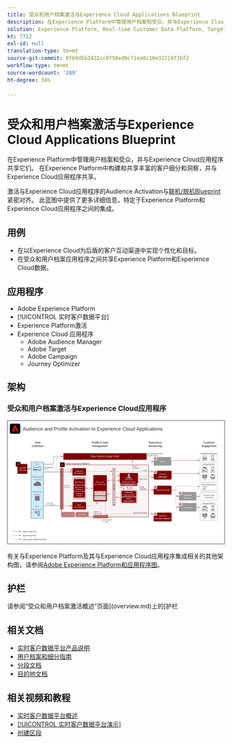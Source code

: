 ```yaml
---
title: 受众和用户档案激活与Experience Cloud Applications Blueprint
description: 在Experience Platform中管理用户档案和受众，并与Experience Cloud应用程序共享它们。
solution: Experience Platform, Real-time Customer Data Platform, Target, Audience Manager, Analytics, Experience Cloud Services
kt: 7722
exl-id: null
translation-type: tm+mt
source-git-commit: 0f69d5b2422cc9750ed9c71ea0c10e3271973bf2
workflow-type: tm+mt
source-wordcount: '289'
ht-degree: 34%

---
```


# 受众和用户档案激活与Experience Cloud Applications Blueprint

在Experience Platform中管理用户档案和受众，并与Experience Cloud应用程序共享它们。 在Experience Platform中构建和共享丰富的客户细分和洞察，并与Experience Cloud应用程序共享。

激活与Experience Cloud应用程序的Audience Activation与[联机/脱机Blueprint](online-offline.md)紧密对齐。 此蓝图中提供了更多详细信息，特定于Experience Platform和Experience Cloud应用程序之间的集成。

## 用例

* 在以Experience Cloud为后盾的客户互动渠道中实现个性化和目标。
* 在受众和用户档案应用程序之间共享Experience Platform和Experience Cloud数据。

## 应用程序

* Adobe Experience Platform
* [!UICONTROL 实时客户数据平台]
* Experience Platform激活
* Experience Cloud 应用程序
   * Adobe Audience Manager
   * Adobe Target
   * Adobe Campaign
   * Journey Optimizer

## 架构

### 受众和用户档案激活与Experience Cloud应用程序

<img src="assets/activation+apps.svg" alt="受众和用户档案激活的参考体系结构" style="border:1px solid #4a4a4a" />

有关与Experience Platform及其与Experience Cloud应用程序集成相关的其他架构图，请参阅[Adobe Experience Platform和应用程序图](https://experienceleague.adobe.com/docs/blueprints-learn/architecture/architecture-overview/platform-applications.html)。

## 护栏

请参阅“受众和用户档案激活概述”页面](overview.md)上的[护栏

## 相关文档

* [实时客户数据平台产品说明](https://helpx.adobe.com/cn/legal/product-descriptions/real-time-customer-data-platform.html)
* [用户档案和细分指南](https://experienceleague.adobe.com/docs/experience-platform/profile/guardrails.html?lang=zh-Hans)
* [分段文档](https://experienceleague.adobe.com/docs/experience-platform/segmentation/api/streaming-segmentation.html?lang=zh-Hans)
* [目的地文档](https://experienceleague.adobe.com/docs/experience-platform/destinations/catalog/overview.html?lang=zh-Hans)

## 相关视频和教程

* [实时客户数据平台概述](https://experienceleague.adobe.com/docs/platform-learn/tutorials/application-services/rtcdp/understanding-the-real-time-customer-data-platform.html?lang=zh-Hans)
* [[!UICONTROL 实时客户数据平台演示]](https://experienceleague.adobe.com/docs/platform-learn/tutorials/application-services/rtcdp/demo.html?lang=zh-Hans)
* [创建区段](https://experienceleague.adobe.com/docs/platform-learn/tutorials/segments/create-segments.html?lang=zh-Hans)
